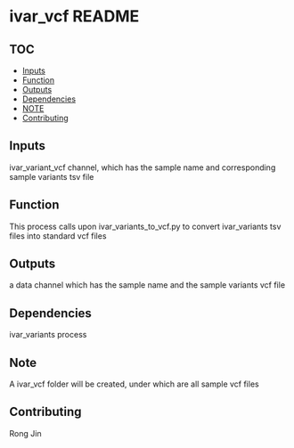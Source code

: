 # ivar_vcf README

## TOC
* [Inputs](#inputs)
* [Function](#function)
* [Outputs](#outputs)
* [Dependencies](#dependencies)
* [NOTE](#note)
* [Contributing](#contributing)

## Inputs
ivar_variant_vcf channel, which has the sample name and corresponding sample variants tsv file

## Function
This process calls upon ivar_variants_to_vcf.py to convert ivar_variants tsv files into standard vcf files

## Outputs
a data channel which has the sample name and the sample variants vcf file 

## Dependencies
ivar_variants process 

## Note
A ivar_vcf folder will be created, under which are all sample vcf files

## Contributing
Rong Jin